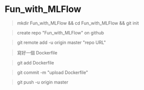 # Fun_with_MLFlow

> mkdir Fun_with_MLFlow && cd Fun_with_MLFlow && git init

> create repo "Fun_with_MLFlow" on github

> git remote add -u origin master "repo URL"

> 寫好一個 Dockerfile

> git add Dockerfile

> git commit -m "upload Dockerfile"

> git push -u origin master

